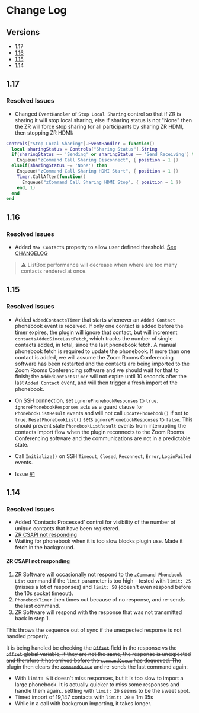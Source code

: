 # Change Log

## Versions

- [1.17](#117)
- [1.16](#116)
- [1.15](#115)
- [1.14](#114)

## 1.17

### Resolved Issues

- Changed `EventHandler` of `Stop Local Sharing` control so that if ZR is sharing it will stop local sharing, else if sharing status is not "None" then the ZR will force stop sharing for all participants by sharing ZR HDMI, then stopping ZR HDMI:

``` lua
Controls["Stop Local Sharing"].EventHandler = function()
  local sharingStatus = Controls["Sharing Status"].String
  if(sharingStatus == 'Sending' or sharingStatus == 'Send_Receiving') then
    Enqueue("zCommand Call Sharing Disconnect", { position = 1 })
  elseif(sharingStatus ~= 'None') then
    Enqueue("zCommand Call Sharing HDMI Start", { position = 1 })
    Timer.CallAfter(function()
      Enqueue("zCommand Call Sharing HDMI Stop", { position = 1 })
    end, 1)
  end
end
```

## 1.16

### Resolved Issues

- Added `Max Contacts` property to allow user defined threshold. [See CHANGELOG](./README.md/#max-contacts)

> :warning: ListBox performance will decrease when where are too many contacts rendered at once.

## 1.15

### Resolved Issues

- Added `AddedContactsTimer` that starts whenever an `Added Contact` phonebook event is received. If only one contact is added before the timer expires, the plugin will ignore that contact, but will increment `contactsAddedSinceLastFetch`, which tracks the number of single contacts added, in total, since the last phonebook fetch. A manual phonebook fetch is required to update the phonebook. If more than one contact is added, we will assume the Zoom Rooms Conferencing software has been restarted and the contacts are being imported to the Zoom Rooms Conferencing software and we should wait for that to finish; the `AddedContactsTimer` will not expire until 10 seconds after the last `Added Contact` event, and will then trigger a fresh import of the phonebook.

- On SSH connection, set `ignorePhonebookResponses` to `true`. `ignorePhonebookResponses` acts as a guard clause for `PhonebookListResult` events and will not call `UpdatePhonebook()` if set to `true`. `ResetPhonebookList()` sets `ignorePhonebookResponses` to `false`. This should prevent stale `PhonebookListResult` events from interrupting the contacts import flow when the plugin reconnects to the Zoom Rooms Conferencing software and the communications are not in a predictable state.

- Call `Initialize()` on SSH `Timeout`, `Closed`, `Reconnect`, `Error`, `LoginFailed` events.

- Issue [#1](https://github.com/Node-JF/tag-zoom_rooms/issues/1)

## 1.14

### Resolved Issues

- Added 'Contacts Processed' control for visibility of the number of unique contacts that have been registered.
- [ZR CSAPI not responding](#zr-csapi-not-responding)
- Waiting for phonebook when it is too slow blocks plugin use. Made it fetch in the background.

#### ZR CSAPI not responding

1. ZR Software will occasionally not respond to the `zCommand Phonebook List` command if the `limit` parameter is too high - tested with `limit: 25` (misses a lot of responses) and `limit: 50` (doesn't even respond before the 10s socket timeout).
2. `PhonebookTimer` then times out because of no response, and re-sends the last command.
3. ZR Software will respond with the response that was not transmitted back in step 1.

This throws the sequence out of sync if the unexpected response is not handled properly.

~~It is being handled be checking the `Offset` field in the response vs the `offset` global variable; if they are not the same, the response is unexpected and therefore it has arrived before the `commandQueue` has dequeued. The plugin then clears the `commandQueue` and re-sends the last command again.~~

- With `limit: 5` it doesn't miss responses, but it is too slow to import a large phonebook. It is actually quicker to miss some responses and handle them again.. settling with `limit: 20` seems to be the sweet spot.
- Timed import of 19,147 contacts with `limit: 20` = 1m 35s
- While in a call with backgroun importing, it takes longer.